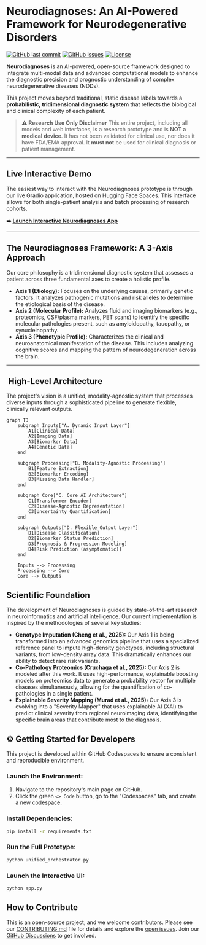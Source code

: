 # Neurodiagnoses: An AI-Powered Framework for Neurodegenerative Disorders

[![GitHub last commit](https://img.shields.io/github/last-commit/Fundacion-de-Neurociencias/neurodiagnoses)](https://github.com/Fundacion-de-Neurociencias/neurodiagnoses/commits/main)
[![GitHub issues](https://img.shields.io/github/issues/Fundacion-de-Neurociencias/neurodiagnoses)](https://github.com/Fundacion-de-Neurociencias/neurodiagnoses/issues)
[![License](https://img.shields.io/github/license/Fundacion-de-Neurociencias/neurodiagnoses)](LICENSE)

**Neurodiagnoses** is an AI-powered, open-source framework designed to integrate multi-modal data and advanced computational models to enhance the diagnostic precision and prognostic understanding of complex neurodegenerative diseases (NDDs).

This project moves beyond traditional, static disease labels towards a **probabilistic, tridimensional diagnostic system** that reflects the biological and clinical complexity of each patient.

> **⚠️ Research Use Only Disclaimer**
> This entire project, including all models and web interfaces, is a research prototype and is **NOT a medical device**. It has not been validated for clinical use, nor does it have FDA/EMA approval. It **must not** be used for clinical diagnosis or patient management.

---

## Live Interactive Demo

The easiest way to interact with the Neurodiagnoses prototype is through our live Gradio application, hosted on Hugging Face Spaces. This interface allows for both single-patient analysis and batch processing of research cohorts.

**➡️ [Launch Interactive Neurodiagnoses App](https://huggingface.co/spaces/fneurociencias/Neurodiagnoses)**

---

## The Neurodiagnoses Framework: A 3-Axis Approach

Our core philosophy is a tridimensional diagnostic system that assesses a patient across three fundamental axes to create a holistic profile.

-   **Axis 1 (Etiology):** Focuses on the underlying causes, primarily genetic factors. It analyzes pathogenic mutations and risk alleles to determine the etiological basis of the disease.
-   **Axis 2 (Molecular Profile):** Analyzes fluid and imaging biomarkers (e.g., proteomics, CSF/plasma markers, PET scans) to identify the specific molecular pathologies present, such as amyloidopathy, tauopathy, or synucleinopathy.
-   **Axis 3 (Phenotypic Profile):** Characterizes the clinical and neuroanatomical manifestation of the disease. This includes analyzing cognitive scores and mapping the pattern of neurodegeneration across the brain.

---

## ️ High-Level Architecture

The project's vision is a unified, modality-agnostic system that processes diverse inputs through a sophisticated pipeline to generate flexible, clinically relevant outputs.

```mermaid
graph TD
    subgraph Inputs["A. Dynamic Input Layer"]
        A1[Clinical Data] 
        A2[Imaging Data]
        A3[Biomarker Data]
        A4[Genetic Data]
    end

    subgraph Processing["B. Modality-Agnostic Processing"]
        B1[Feature Extraction]
        B2[Biomarker Encoding]
        B3[Missing Data Handler]
    end

    subgraph Core["C. Core AI Architecture"]
        C1[Transformer Encoder]
        C2[Disease-Agnostic Representation]
        C3[Uncertainty Quantification]
    end

    subgraph Outputs["D. Flexible Output Layer"]
        D1[Disease Classification]
        D2[Biomarker Status Prediction]
        D3[Prognosis & Progression Modeling]
        D4[Risk Prediction (asymptomatic)]
    end

    Inputs --> Processing
    Processing --> Core
    Core --> Outputs
```

## Scientific Foundation
The development of Neurodiagnoses is guided by state-of-the-art research in neuroinformatics and artificial intelligence. Our current implementation is inspired by the methodologies of several key studies:

- **Genotype Imputation (Cheng et al., 2025):** Our Axis 1 is being transformed into an advanced genomics pipeline that uses a specialized reference panel to impute high-density genotypes, including structural variants, from low-density array data. This dramatically enhances our ability to detect rare risk variants.
- **Co-Pathology Proteomics (Cruchaga et al., 2025):** Our Axis 2 is modeled after this work. It uses high-performance, explainable boosting models on proteomics data to generate a probability vector for multiple diseases simultaneously, allowing for the quantification of co-pathologies in a single patient.
- **Explainable Severity Mapping (Murad et al., 2025):** Our Axis 3 is evolving into a "Severity Mapper" that uses explainable AI (XAI) to predict clinical severity from regional neuroimaging data, identifying the specific brain areas that contribute most to the diagnosis.

## ⚙️ Getting Started for Developers
This project is developed within GitHub Codespaces to ensure a consistent and reproducible environment.

### Launch the Environment:
1. Navigate to the repository's main page on GitHub.
2. Click the green `<> Code` button, go to the "Codespaces" tab, and create a new codespace.

### Install Dependencies:
```bash
pip install -r requirements.txt
```

### Run the Full Prototype:
```bash
python unified_orchestrator.py
```

### Launch the Interactive UI:
```bash
python app.py
```

## How to Contribute
This is an open-source project, and we welcome contributors. Please see our [CONTRIBUTING.md](CONTRIBUTING.md) file for details and explore the [open issues](https://github.com/Fundacion-de-Neurociencias/neurodiagnoses/issues). Join our [GitHub Discussions](https://github.com/Fundacion-de-Neurociencias/neurodiagnoses/discussions) to get involved.